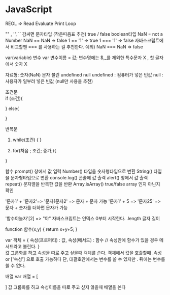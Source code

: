 # JavaScript

REOL
=> Read Evaluate Print Loop

"" , '', `` 감싸면 문자타입 (작은따음표 추천)
true / false  boolean타입
NaN = not a Number
NaN == NaN => false
1 == '1' => true
1 === '1' => false
자바스크립트에서 비교할땐 === 를 사용하는 걸 추천한다.
예외) NaN === NaN => false

var(variable) 변수
var 변수이름 = 값;
변수명에는 $,_를 제외한 특수문자 X , 첫 글자에서 숫자 X

자료형: 숫자(NaN) 문자 불린 undefined null
undefined : 컴퓨터가 넣은 빈값
null : 사용자가 일부러 넣은 빈값 (null만 사용을 추천)

조건문         
if (조건){
	
} else{
	
}

반복문 
1. while(조건) {
}

2. for(처음 ; 조건; 증가;){
	
}

함수
prompt()  창에서 값 입력
Number()  타입을 숫자형타입으로 변환
String()  타입을 문자형타입으로 변환
console.log() 콘솔에 값 출력
alert()   창에서 값 출력
repeat()   문자열을 반복한 값을 반환
Array.isArray()  true/false array 인지 아닌지 확인

'문자1' + '문자2'=> '문자1문자2'  => 문자 + 문자 가능
'문자1' + 5 => '문자25' => 문자 + 숫자를 더하면 문자가 가능

'함수야놀자'[2] => "야"
자바스크립트는 인덱스 0부터 시작한다.
.length  글자 길이

function 함수(x,y) {
	return x+y+5; 
}

var 객체 = {
	속성(프로퍼티) : 값,
	속성(메서드) : 함수  // 속성안에 함수가 있을 경우 메서드라고 불린다.
}  
값 그룹화를 하고 속성을 따로 주고 싶을때 객체를 쓴다.
객체에서 값을 호출할때  .속성 or  ['속성'] 으로 호출 가능하다 
단, 대괄호안에서는 변수를 쓸 수 있지만 . 뒤에는 변수를 쓸 수 없다.

배열 
var 배열 = [

] 
값 그룹화를 하고 속성이름을 따로 주고 싶지 않을때 배열을 쓴다
